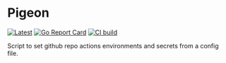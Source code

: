 # Pigeon

[![Latest](https://img.shields.io/github/v/release/FedeDP/Pigeon)](https://github.com/FedeDP/Pigeon/releases/latest)
[![Go Report Card](https://goreportcard.com/badge/github.com/FedeDP/Pigeon)](https://goreportcard.com/report/github.com/FedeDP/Pigeon)
[![CI build](https://github.com/FedeDP/Pigeon/actions/workflows/ci.yaml/badge.svg)](https://github.com/FedeDP/Pigeon/actions/workflows/ci.yaml)

Script to set github repo actions environments and secrets from a config file.  
